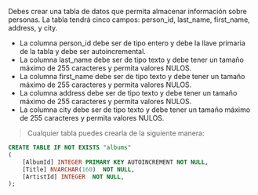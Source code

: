 Debes crear una tabla de datos que permita almacenar información sobre personas. La tabla tendrá cinco campos: person_id, last_name, first_name, address, y city.

- La columna person_id debe ser de tipo entero y debe la llave primaria de la tabla y debe ser autoincremental.
- La columna last_name debe ser de tipo texto y debe tener un tamaño máximo de 255 caracteres y permita valores NULOS.
- La columna first_name debe ser de tipo texto y debe tener un tamaño máximo de 255 caracteres y permita valores NULOS.
- La columna address debe ser de tipo texto y debe tener un tamaño máximo de 255 caracteres y permita valores NULOS.
- La columna city debe ser de tipo texto y debe tener un tamaño máximo de 255 caracteres y permita valores NULOS.

> Cualquier tabla puedes crearla de la siguiente manera:

```sql
CREATE TABLE IF NOT EXISTS "albums"
(
    [AlbumId] INTEGER PRIMARY KEY AUTOINCREMENT NOT NULL,
    [Title] NVARCHAR(160)  NOT NULL,
    [ArtistId] INTEGER  NOT NULL,
);
```
